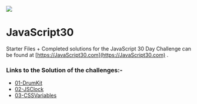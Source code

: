 ![](https://javascript30.com/images/JS3-social-share.png)

# JavaScript30

Starter Files + Completed solutions for the JavaScript 30 Day Challenge can be found at [https://JavaScript30.com](https://JavaScript30.com) .

### Links to the Solution of the challenges:-

* [01-DrumKit](https://rishavpandey.com/JavaScript30/01-DrumKit)
* [02-JSClock](https://rishavpandey.com/JavaScript30/02-JSClock)
* [03-CSSVariables](https://rishavpandey.com/JavaScript30/03-CSSVariables)
